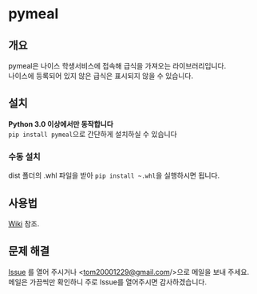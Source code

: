 # pymeal

## 개요
pymeal은 나이스 학생서비스에 접속해 급식을 가져오는 라이브러리입니다.  
나이스에 등록되어 있지 않은 급식은 표시되지 않을 수 있습니다.

## 설치
**Python 3.0 이상에서만 동작합니다**  
`pip install pymeal`으로 간단하게 설치하실 수 있습니다
### 수동 설치
dist 폴더의 .whl 파일을 받아
`pip install ~.whl`을 실행하시면 됩니다.

## 사용법
[Wiki](https://github.com/tom5079/pymeal/wiki "pymeal wiki")
참조.

## 문제 해결
[Issue](https://github.com/tom5079/pymeal/issues "pymeal issues")
를 열어 주시거나
<tom20001229@gmail.com/>으로 메일을 보내 주세요.  
메일은 가끔씩만 확인하니 주로 Issue를 열어주시면 감사하겠습니다.
